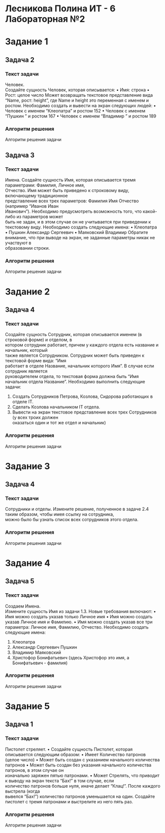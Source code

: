 # Лесникова Полина ИТ - 6 Лабораторная №2

# Задание 1
## Задача 2
### Текст задачи
Человек.	
Создайте	сущность	Человек,	которая	описывается:
• Имя:	строка
• Рост:	целое	число
Может	 возвращать	 текстовое	 представление	 вида	 “Name, рост:	 height”,	 где	 Name и	 height это	
переменная	с	именем	и	ростом.
Необходимо	создать	и	вывести	на	экран	следующих	людей:
• Человек	с	именем	“Клеопатра”	и	ростом	152
• Человек	с	именем	“Пушкин ”	и	ростом	167
• Человек	с	именем	“Владимир ”	и	ростом	189
### Алгоритм решения
Алгоритм решения задачи

## Задача 3
### Текст задачи
Имена.
Создайте	 сущность	 Имя,	 которая	 описывается	 тремя	 параметрами:	 Фамилия,	 Личное	 имя,	
Отчество.	 Имя	 может	 быть	 приведено	 к	 строковому	 виду,	 включающему	 традиционное	
представление	 всех	 трех	 параметров:	 Фамилия	 Имя	 Отчество	 (например	 “Иванов	 Иван	
Иванович”).	Необходимо	предусмотреть	возможность	того,	что	какой-либо	из	параметров	может	
быть	не	задан,	и	в	этом	случае	он	не	учитывается	при	приведении	к	текстовому	виду.
Необходимо	создать	следующие	имена:
• Клеопатра
• Пушкин	Александр	Сергеевич
• Маяковский	Владимир
Обратите	 внимание,	 что	 при	 выводе	 на	 экран,	 не	 заданные	 параметры	 никак	 не	 участвуют	 в	
образовании	строки.
### Алгоритм решения
Алгоритм решения задачи

# Задание 2
## Задача 4
### Текст задачи
Создайте	 сущность	 Сотрудник,	 которая	 описывается	 именем	 (в	 строковой	 форме)	 и	 отделом,	 в	
котором	 сотрудник	 работает,	 причем	 у	 каждого	 отдела	 есть	 название	 и	 начальник,	 который	
также	 является	 Сотрудником.	 Сотрудник	 может	 быть	 приведен	 к	 текстовой	 форме	 вида:	 “Имя	
работает	 в	 отделе	 Название,	 начальник	 которого	 Имя”.	 В	 случае	 если	 сотрудник	 является	
руководителем	отдела,	то	текстовая	форма	должна	быть	“Имя	начальник	отдела	Название”.
Необходимо	выполнить	следующие	задачи:
1. Создать	Сотрудников	Петрова,	Козлова,	Сидорова	работающих	в	отделе	IT.
2. Сделать	Козлова	начальником	IT отдела.
3. Вывести	на	экран	текстовое	представление всех	трех	Сотрудников	(у	всех	троих	должен	
оказаться	один	и	тот	же	отдел	и	начальник)
### Алгоритм решения
Алгоритм решения задачи

# Задание 3
## Задача 4
### Текст задачи
Сотрудники	и	отделы.	
Измените	 решение,	 полученное	 в	 задаче	2.4 таким	 образом,	 чтобы	 имея	 ссылку	 на	 сотрудника,	
можно	было	бы	узнать	список	всех	сотрудников	этого	отдела.
### Алгоритм решения
Алгоритм решения задачи

# Задание 4
## Задача 5
### Текст задачи
Создаем	Имена.	
Измените	сущность	Имя	из	задачи	1.3.	Новые	требования	включают:
• Имя	можно	создать	указав	только	Личное	имя
• Имя	можно	создать	указав	 Личное	имя и	Фамилию.
• Имя	можно	создать	указав	все	три	параметра:	Личное	имя,	Фамилию,	Отчество.
Необходимо	создать	следующие	имена:
1. Клеопатра
2. Александр	Сергеевич	Пушкин
3. Владимир	Маяковский
4. Христофор	Бонифатьевич	(здесь	Христофор	это	имя,	а	Бонифатьевич	- фамилия)
### Алгоритм решения
Алгоритм решения задачи

# Задание 5
## Задача 1
### Текст задачи
Пистолет	стреляет.
• Создайте	сущность	Пистолет,	которая	описывается	следующим	образом:
• Имеет	Количество	патронов	(целое	число)
• Может	быть	создан	с	указанием	начального	количества	патронов
• Может	 быть	 создан	 без	 указания	 начального	 количества	 патронов,	 в этом	 случае он	
изначально	заряжен	пятью патронами.
• Может	 Стрелять,	 что	 приводит	 к	 выводу	 на	 экран	 текста	 “Бах!” в	 том	 случае,	 если	
количество	патронов	больше	нуля,	иначе	делает	“Клац!”.	После	каждого	выстрела	(когда	
вывелся	“Бах!”) количество	патронов	уменьшается	на	один.
Создайте	пистолет	с	тремя	патронами	и	выстрелите	из	него	пять	раз.	
### Алгоритм решения
Алгоритм решения задачи
